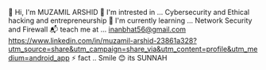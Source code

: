 👋 Hi, I'm MUZAMIL ARSHID
👀 I'm intrested in ... Cybersecurity and Ethical hacking and entrepreneurship 
🌱 I'm currently learning ... Network Security and Firewall 
📬 teach me at ... inanbhat56@gmail.com 
https://www.linkedin.com/in/muzamil-arshid-23861a328?utm_source=share&utm_campaign=share_via&utm_content=profile&utm_medium=android_app
⚡ fact .. Smile 😊 its SUNNAH

